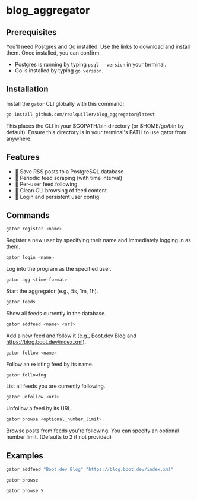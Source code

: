 # blog_aggregator

## Prerequisites

You'll need [Postgres](https://www.postgresql.org/download/) and [Go](https://go.dev/doc/install) installed. Use the links to download and install them. Once installed, you can confirm:

- Postgres is running by typing `psql --version` in your terminal.
- Go is installed by typing `go version`.

## Installation

Install the `gator` CLI globally with this command:

```bash
go install github.com/realquiller/blog_aggregator@latest
```

This places the CLI in your $GOPATH/bin directory (or $HOME/go/bin by default).
Ensure this directory is in your terminal's PATH to use gator from anywhere.

## Features

- 💾 Save RSS posts to a PostgreSQL database
- 📡 Periodic feed scraping (with time interval)
- 🙋 Per-user feed following
- 📰 Clean CLI browsing of feed content
- 🔐 Login and persistent user config

## Commands
```bash
gator register <name>
```
Register a new user by specifying their name and immediately logging in as them.
```bash
gator login <name>
```
Log into the program as the specified user.
```bash
gator agg <time-format>
```
Start the aggregator (e.g., 5s, 1m, 1h).
```bash
gator feeds
```
Show all feeds currently in the database.
```bash
gator addfeed <name> <url>
```
Add a new feed and follow it (e.g., Boot.dev Blog and https://blog.boot.dev/index.xml).
```bash
gator follow <name>
```
Follow an existing feed by its name.
```bash
gator following
```
List all feeds you are currently following.
```bash
gator unfollow <url>
```
Unfollow a feed by its URL.
```bash
gator browse <optional_number_limit>
```
Browse posts from feeds you're following. You can specify an optional number limit.
(Defaults to 2 if not provided)

## Examples

```bash
gator addfeed "Boot.dev Blog" "https://blog.boot.dev/index.xml"
```
```bash
gator browse
```
```bash
gator browse 5
```